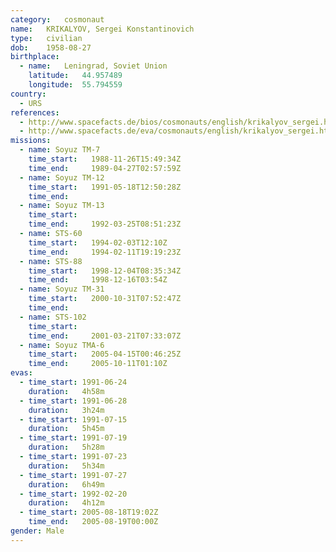 ```yaml
---
category:	cosmonaut
name:	KRIKALYOV, Sergei Konstantinovich 
type:	civilian
dob:	1958-08-27
birthplace:
  - name:	Leningrad, Soviet Union
    latitude:	44.957489
    longitude:	55.794559
country:
  - URS
references:
  - http://www.spacefacts.de/bios/cosmonauts/english/krikalyov_sergei.htm
  - http://www.spacefacts.de/eva/cosmonauts/english/krikalyov_sergei.htm
missions:
  - name: Soyuz TM-7
    time_start:   1988-11-26T15:49:34Z
    time_end:     1989-04-27T02:57:59Z
  - name: Soyuz TM-12
    time_start:   1991-05-18T12:50:28Z
    time_end:     
  - name: Soyuz TM-13
    time_start:   
    time_end:     1992-03-25T08:51:23Z
  - name: STS-60
    time_start:   1994-02-03T12:10Z
    time_end:     1994-02-11T19:19:23Z
  - name: STS-88
    time_start:   1998-12-04T08:35:34Z
    time_end:     1998-12-16T03:54Z
  - name: Soyuz TM-31
    time_start:   2000-10-31T07:52:47Z
    time_end:     
  - name: STS-102
    time_start:   
    time_end:     2001-03-21T07:33:07Z
  - name: Soyuz TMA-6
    time_start:   2005-04-15T00:46:25Z
    time_end:     2005-10-11T01:10Z
evas:
  - time_start: 1991-06-24
    duration:   4h58m
  - time_start: 1991-06-28
    duration:   3h24m
  - time_start: 1991-07-15
    duration:   5h45m
  - time_start: 1991-07-19
    duration:   5h28m
  - time_start: 1991-07-23
    duration:   5h34m
  - time_start: 1991-07-27
    duration:   6h49m
  - time_start: 1992-02-20
    duration:   4h12m
  - time_start: 2005-08-18T19:02Z
    time_end:   2005-08-19T00:00Z
gender:	Male
---
```

